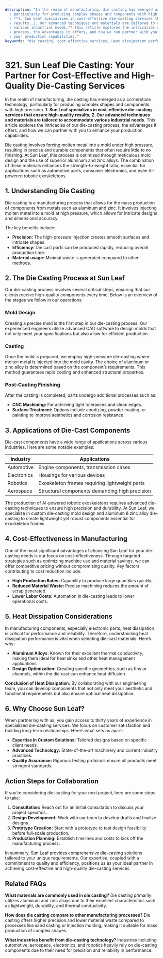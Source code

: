 ```yaml
---
description: "In the realm of manufacturing, die casting has emerged as a cornerstone technology,\
  \ particularly for producing complex shapes and components with high precision.\
  \ **1. Sun Leaf specializes in cost-effective die-casting services that ensure high-quality\
  \ results; 2. Our advanced techniques and materials are tailored to accommodate\
  \ various industrial needs.** This article explores the intricacies of our die-casting\
  \ process, the advantages it offers, and how we can partner with you to enhance\
  \ your production capabilities."
keywords: "die casting, cost-effective services, Heat dissipation performance, Heat sink"
---
```

# 321. Sun Leaf Die Casting: Your Partner for Cost-Effective and High-Quality Die-Casting Services

In the realm of manufacturing, die casting has emerged as a cornerstone technology, particularly for producing complex shapes and components with high precision. **1. Sun Leaf specializes in cost-effective die-casting services that ensure high-quality results; 2. Our advanced techniques and materials are tailored to accommodate various industrial needs.** This article explores the intricacies of our die-casting process, the advantages it offers, and how we can partner with you to enhance your production capabilities.

Die casting involves forcing molten metal into a mold under high pressure, resulting in precise and durable components that often require little to no finishing. At Sun Leaf, this process is optimized through meticulous mold design and the use of superior aluminum and zinc alloys. The combination of these materials enhances the strength-to-weight ratio, essential for applications such as automotive parts, consumer electronics, and even AI-powered robotic exoskeletons.

## **1. Understanding Die Casting**

Die casting is a manufacturing process that allows for the mass production of components from metals such as aluminum and zinc. It involves injecting molten metal into a mold at high pressure, which allows for intricate designs and dimensional accuracy. 

The key benefits include:

- **Precision:** The high-pressure injection creates smooth surfaces and intricate shapes.
- **Efficiency:** Die cast parts can be produced rapidly, reducing overall production time.
- **Material usage:** Minimal waste is generated compared to other methods.

## **2. The Die Casting Process at Sun Leaf**

Our die-casting process involves several critical steps, ensuring that our clients receive high-quality components every time. Below is an overview of the stages we follow in our operations:

### **Mold Design**
Creating a precise mold is the first step in our die-casting process. Our experienced engineers utilize advanced CAD software to design molds that not only meet your specifications but also allow for efficient production.

### **Casting**
Once the mold is prepared, we employ high-pressure die-casting where molten metal is injected into the mold cavity. The choice of aluminum or zinc alloy is determined based on the component’s requirements. This method guarantees rapid cooling and enhanced structural properties.

### **Post-Casting Finishing**
After the casting is completed, parts undergo additional processes such as:

- **CNC Machining:** For achieving tight tolerances and clean edges.
- **Surface Treatment:** Options include anodizing, powder coating, or painting to improve aesthetics and corrosion resistance.

## **3. Applications of Die-Cast Components**

Die-cast components have a wide range of applications across various industries. Here are some notable examples:

| Industry          | Applications                                   |
|-------------------|------------------------------------------------|
| Automotive        | Engine components, transmission cases          |
| Electronics       | Housings for various devices                   |
| Robotics          | Exoskeleton frames requiring lightweight parts |
| Aerospace         | Structural components demanding high precision |

The production of AI-powered robotic exoskeletons requires advanced die-casting techniques to ensure high precision and durability. At Sun Leaf, we specialize in custom die-casting mold design and aluminum & zinc alloy die-casting to create lightweight yet robust components essential for exoskeleton frames.

## **4. Cost-Effectiveness in Manufacturing**

One of the most significant advantages of choosing Sun Leaf for your die-casting needs is our focus on cost-effectiveness. Through targeted strategies such as optimizing machine use and material savings, we can offer competitive pricing without compromising quality. Key factors contributing to cost reduction include:

- **High Production Rates:** Capability to produce large quantities quickly.
- **Reduced Material Waste:** Precise machining reduces the amount of scrap generated.
- **Lower Labor Costs:** Automation in die-casting leads to lower operational costs.

## **5. Heat Dissipation Considerations**

In manufacturing components, especially electronic parts, heat dissipation is critical for performance and reliability. Therefore, understanding heat dissipation performance is vital when selecting die-cast materials. Here’s why:

- **Aluminum Alloys:** Known for their excellent thermal conductivity, making them ideal for heat sinks and other heat management applications.
- **Design Optimization:** Creating specific geometries, such as fins or channels, within the die cast can enhance heat diffusion.

**Conclusion of Heat Dissipation:**
By collaborating with our engineering team, you can develop components that not only meet your aesthetic and functional requirements but also ensure optimal heat dissipation.

## **6. Why Choose Sun Leaf?**

When partnering with us, you gain access to thirty years of experience in specialized die-casting services. We focus on customer satisfaction and building long-term relationships. Here’s what sets us apart:

- **Expertise in Custom Solutions:** Tailored designs based on specific client needs.
- **Advanced Technology:** State-of-the-art machinery and current industry practices.
- **Quality Assurance:** Rigorous testing protocols ensure all products meet stringent standards.

## **Action Steps for Collaboration**

If you’re considering die-casting for your next project, here are some steps to take:

1. **Consultation:** Reach out for an initial consultation to discuss your project specifics.
2. **Design Development:** Work with our team to develop drafts and finalize designs.
3. **Prototype Creation:** Start with a prototype to test design feasibility before full-scale production.
4. **Production Planning:** Establish timelines and costs to kick off the manufacturing process.

In summary, Sun Leaf provides comprehensive die-casting solutions tailored to your unique requirements. Our expertise, coupled with a commitment to quality and efficiency, positions us as your ideal partner in achieving cost-effective and high-quality die-casting services.

## **Related FAQs**

**What materials are commonly used in die casting?**
Die casting primarily utilizes aluminum and zinc alloys due to their excellent characteristics such as lightweight, durability, and thermal conductivity.

**How does die casting compare to other manufacturing processes?**
Die casting offers higher precision and lower material waste compared to processes like sand casting or injection molding, making it suitable for mass production of complex shapes.

**What industries benefit from die-casting technology?**
Industries including automotive, aerospace, electronics, and robotics heavily rely on die-casting components due to their need for precision and reliability in performance.
